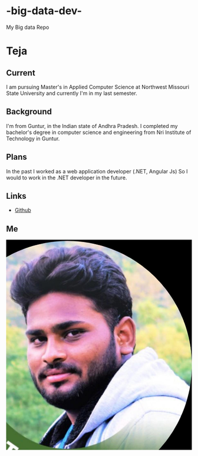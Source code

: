 # -big-data-dev-
My Big data Repo
# Teja

## Current
I am pursuing Master's in Applied Computer Science at Northwest Missouri State University and currently I'm in my last semester.

## Background
I'm from Guntur, in the Indian state of Andhra Pradesh. I completed my bachelor's degree in computer science and engineering from Nri Institute of Technology in Guntur.

## Plans
In the past I worked as a web application developer (.NET, Angular Js) So I would to work in the .NET developer in the future.

## Links
- [Github]( https://github.com/TejaUsa) 

## Me
![Image](https://github.com/TejaUsa/-big-data-dev-/blob/main/Teja%20photo.jpeg) 


 
